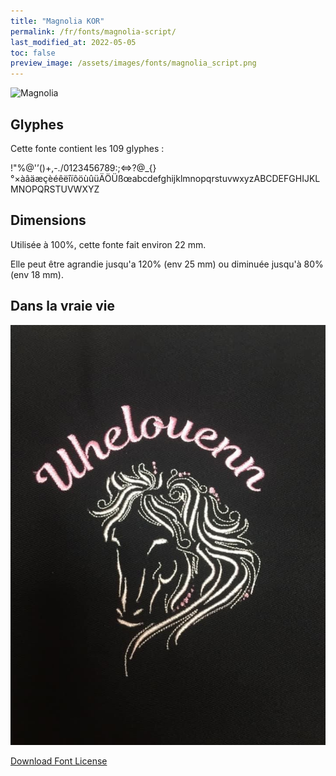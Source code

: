 ```yaml
---
title: "Magnolia KOR"
permalink: /fr/fonts/magnolia-script/
last_modified_at: 2022-05-05
toc: false
preview_image: /assets/images/fonts/magnolia_script.png
---
```

![Magnolia](/assets/images/fonts/magnolia_script.png)
## Glyphes

Cette fonte contient les 109 glyphes :

!"%@'’()+,-./0123456789:;<=>?@\_{}°×àâäæçèéêëîïôöùûüÄÖÜßœabcdefghijklmnopqrstuvwxyzABCDEFGHIJKLMNOPQRSTUVWXYZ

## Dimensions

Utilisée à 100%, cette fonte fait environ 22 mm.

Elle peut être agrandie jusqu'a 120% (env 25 mm) ou diminuée jusqu'à 80% (env  18 mm).

## Dans la vraie vie

![Magnolia2](/assets/images/fonts/magnolia2.jpg)

[Download Font License](https://github.com/inkstitch/inkstitch/tree/main/fonts/magnolia_%20KOR/LICENSE)
